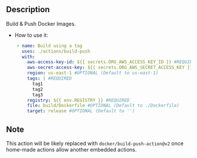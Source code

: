 ## Description
Build & Push Docker Images.

- How to use it:
```yaml
    - name: Build using a tag
      uses: ./actions/build-push
      with:
        aws-access-key-id: ${{ secrets.ORG_AWS_ACCESS_KEY_ID }} #REQUIRED
        aws-secret-access-key: ${{ secrets.ORG_AWS_SECRET_ACCESS_KEY }} #REQUIRED
        region: us-east-1 #OPTIONAL (Default to us-east-1)
        tags: | #REQUIRED
          tag1
          tag2
          tag3
        registry: ${{ env.REGISTRY }} #REQUIRED
        file: build/Dockerfile #OPTIONAL (Default to ./Dockerfile)
        target: release #OPTIONAL (Default to '')
```
## Note
This action will be likely replaced with `docker/build-push-action@v2`
once home-made actions allow another embedded actions.
